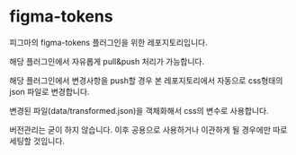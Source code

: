 # figma-tokens

피그마의 figma-tokens 플러그인을 위한 레포지토리입니다.

해당 플러그인에서 자유롭게 pull&push 처리가 가능합니다.

해당 플러그인에서 변경사항을 push할 경우 본 레포지토리에서 자동으로 css형태의 json 파일로 변경합니다.

변경된 파일(data/transformed.json)을 객체화해서 css의 변수로 사용합니다.

버전관리는 굳이 하지 않습니다. 이후 공용으로 사용하거나 이관하게 될 경우에만 따로 세팅할 것입니다.
